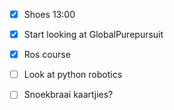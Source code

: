- [x] Shoes 13:00
- [x] Start looking at GlobalPurepursuit
- [x] Ros course
- [ ] Look at python robotics
- [ ] Snoekbraai kaartjies?

